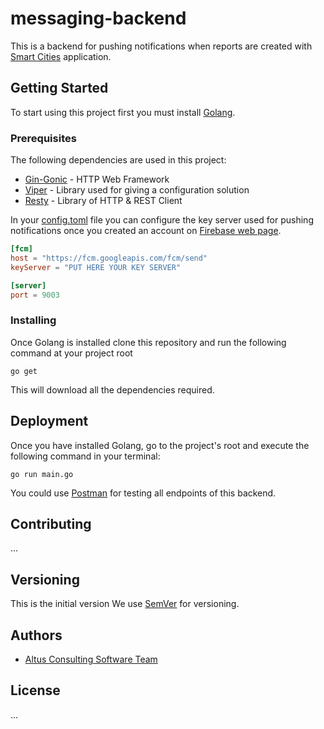# messaging-backend

This is a backend for pushing notifications when reports are created with [Smart Cities](https://github.com/AltusConsulting/smart-cities) application.

## Getting Started

To start using this project first you must install [Golang](https://golang.org/dl/). 


### Prerequisites

The following dependencies are used in this project:

* [Gin-Gonic](https://github.com/gin-gonic/gin) - HTTP Web Framework 
* [Viper](https://github.com/spf13/viper) - Library used for giving a configuration solution
* [Resty](https://github.com/go-resty/resty) - Library of HTTP & REST Client 

In your [config.toml](config.toml) file you can configure the key server used for pushing notifications once you created an account on [Firebase web page](https://firebase.google.com/).
```toml
[fcm]
host = "https://fcm.googleapis.com/fcm/send"
keyServer = "PUT HERE YOUR KEY SERVER"

[server]
port = 9003
```


### Installing

Once Golang is installed clone this repository and run the following command at your project root
```
go get
```
This will download all the dependencies required. 


## Deployment

Once you have installed Golang, go to the project's root and execute the following command in your terminal:

```
go run main.go
```

You could use [Postman](https://www.getpostman.com/postman) for testing all endpoints of this backend.

## Contributing

...

## Versioning

This is the initial version We use [SemVer](http://semver.org/) for versioning.

## Authors

* [Altus Consulting Software Team](https://github.com/AltusConsulting)

## License

...
